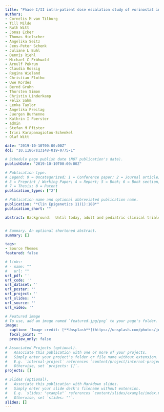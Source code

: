 ```yaml
---
title: "Phase I/II intra-patient dose escalation study of vorinostat in children with relapsed solid tumor, lymphoma, or leukemia"
authors:
- Cornelis M van Tilburg
- Till Milde
- Ruth Witt
- Jonas Ecker
- Thomas Hielscher
- Angelika Seitz
- Jens-Peter Schenk
- Juliane L Buhl
- Dennis Riehl
- Michael C Frühwald 
- Arnulf Pekrun
- Claudia Rossig
- Regina Wieland
- Christian Flotho
- Uwe Kordes
- Bernd Gruhn
- Thorsten Simon
- Christin Linderkamp
- Felix Sahm
- Lenka Taylor
- Angelika Freitag
- Juergen Burhenne
- Kathrin I Foerster
- admin 
- Stefan M Pfister
- Irini Karapanagiotou-Schenkel 
- Olaf Witt

date: "2019-10-10T00:00:00Z"
doi: "10.1186/s13148-019-0775-1"

# Schedule page publish date (NOT publication's date).
publishDate: "2019-10-10T00:00:00Z"

# Publication type.
# Legend: 0 = Uncategorized; 1 = Conference paper; 2 = Journal article;
# 3 = Preprint / Working Paper; 4 = Report; 5 = Book; 6 = Book section;
# 7 = Thesis; 8 = Patent
publication_types: ["2"]

# Publication name and optional abbreviated publication name.
publication: "*Clin Epigenetics 11(1):188*"
publication_short: ""

abstract: Background:  Until today, adult and pediatric clinical trials investigating single-agent or combinatorial HDAC inhibitors including vorinostat in solid tumors have largely failed to demonstrate efficacy. These results may in part be explained by data from preclinical models showing significant activity only at higher concentrations compared to those achieved with current dosing regimens. In the current pediatric trial, we applied an intra-patient dose escalation design. The purpose of this trial was to determine a safe dose recommendation (SDR) of single-agent vorinostat for intra-patient dose escalation, pharmacokinetic analyses (PK), and activity evaluation in children (3-18 years) with relapsed or therapy-refractory malignancies. Results:  A phase I intra-patient dose (de)escalation was performed until individual maximum tolerated dose (MTD). The starting dose was 180 mg/m2/day with weekly dose escalations of 50 mg/m2 until DLT/maximum dose. After MTD determination, patients seamlessly continued in phase II with disease assessments every 3 months. PK and plasma cytokine profiles were determined. Fifty of 52 patients received treatment. n = 27/50 (54%) completed the intra-patient (de)escalation and entered phase II. An SDR of 130 mg/m2/day was determined (maximum, 580 mg/m2/day). n = 46/50 (92%) patients experienced treatment-related AEs which were mostly reversible and included thrombocytopenia, fatigue, nausea, diarrhea, anemia, and vomiting. n = 6/50 (12%) had treatment-related SAEs. No treatment-related deaths occurred. Higher dose levels resulted in higher Cmax. Five patients achieved prolonged disease control (> 12 months) and showed a higher Cmax (> 270 ng/mL) and MTDs. Best overall response (combining PR and SD, no CR observed) rate in phase II was 6/27 (22%) with a median PFS and OS of 5.3 and 22.4 months. Low levels of baseline cytokine expression were significantly correlated with favorable outcome. Conclusion:  An SDR of 130 mg/m2/day for individual dose escalation was determined. Higher drug exposure was associated with responses and long-term disease stabilization with manageable toxicity. Patients with low expression of plasma cytokine levels at baseline were able to tolerate higher doses of vorinostat and benefited from treatment. Baseline cytokine profile is a promising potential predictive biomarker.


# Summary. An optional shortened abstract.
summary: []

tags:
- Source Themes
featured: false

# links:
# - name: ""
#   url: ""
url_pdf: ''
url_code: ''
url_dataset: ''
url_poster: ''
url_project: ''
url_slides: ''
url_source: ''
url_video: ''

# Featured image
# To use, add an image named `featured.jpg/png` to your page's folder. 
image:
  caption: 'Image credit: [**Unsplash**](https://unsplash.com/photos/jdD8gXaTZsc)'
  focal_point: ""
  preview_only: false

# Associated Projects (optional).
#   Associate this publication with one or more of your projects.
#   Simply enter your project's folder or file name without extension.
#   E.g. `internal-project` references `content/project/internal-project/index.md`.
#   Otherwise, set `projects: []`.
projects: []

# Slides (optional).
#   Associate this publication with Markdown slides.
#   Simply enter your slide deck's filename without extension.
#   E.g. `slides: "example"` references `content/slides/example/index.md`.
#   Otherwise, set `slides: ""`.
slides: []
---
```

